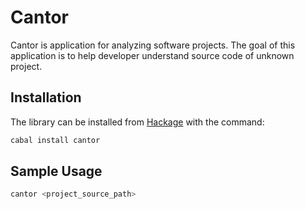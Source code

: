 # Cantor

Cantor is application for analyzing software projects.
The goal of this application is to help developer understand source code of unknown project.


## Installation
The library can be installed from [Hackage](http://hackage.haskell.org/package/cantor) with the command:

```sh
cabal install cantor
```

## Sample Usage

```sh
cantor <project_source_path>
```
